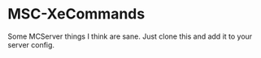 MSC-XeCommands
==============

Some MCServer things I think are sane. Just clone this and add it to your server
config.
